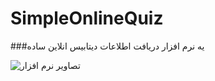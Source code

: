 # SimpleOnlineQuiz

###یه نرم افزار دریافت اطلاعات دیتابیس انلاین ساده

![تصاویر نرم افزار]("https://s19.picofile.com/file/8433038800/DrStevia.png")
